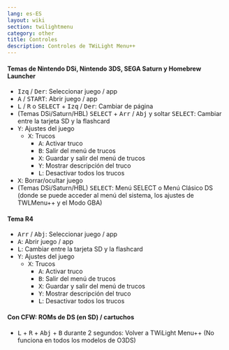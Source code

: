 ```yaml
---
lang: es-ES
layout: wiki
section: twilightmenu
category: other
title: Controles
description: Controles de TWiLight Menu++
---
```


#### Temas de Nintendo DSi, Nintendo 3DS, SEGA Saturn y Homebrew Launcher
- <kbd>Izq</kbd> / <kbd>Der</kbd>: Seleccionar juego / app
- <kbd class="face">A</kbd> / <kbd>START</kbd>: Abrir juego / app
- <kbd class="l">L</kbd> / <kbd class="r">R</kbd> o <kbd>SELECT</kbd> + <kbd>Izq</kbd> / <kbd>Der</kbd>: Cambiar de página
- (Temas DSi/Saturn/HBL) <kbd>SELECT</kbd> + <kbd>Arr</kbd> / <kbd>Abj</kbd> y soltar <kbd>SELECT</kbd>: Cambiar entre la tarjeta SD y la flashcard
- <kbd class="face">Y</kbd>: Ajustes del juego
   - <kbd class="face">X</kbd>: Trucos
      - <kbd class="face">A</kbd>: Activar truco
      - <kbd class="face">B</kbd>: Salir del menú de trucos
      - <kbd class="face">X</kbd>: Guardar y salir del menú de trucos
      - <kbd class="face">Y</kbd>: Mostrar descripción del truco
      - <kbd class="l">L</kbd>: Desactivar todos los trucos
- <kbd class="face">X</kbd>: Borrar/ocultar juego
- (Temas DSi/Saturn/HBL) <kbd>SELECT</kbd>: Menú SELECT o Menú Clásico DS (donde se puede acceder al menú del sistema, los ajustes de TWLMenu++ y el Modo GBA)

#### Tema R4
- <kbd>Arr</kbd> / <kbd>Abj</kbd>: Seleccionar juego / app
- <kbd class="face">A</kbd>: Abrir juego / app
- <kbd class="l">L</kbd>: Cambiar entre la tarjeta SD y la flashcard
- <kbd class="face">Y</kbd>: Ajustes del juego
   - <kbd class="face">X</kbd>: Trucos
      - <kbd class="face">A</kbd>: Activar truco
      - <kbd class="face">B</kbd>: Salir del menú de trucos
      - <kbd class="face">X</kbd>: Guardar y salir del menú de trucos
      - <kbd class="face">Y</kbd>: Mostrar descripción del truco
      - <kbd class="l">L</kbd>: Desactivar todos los trucos

#### Con CFW: ROMs de DS (en SD) / cartuchos
- <kbd class="l">L</kbd> + <kbd class="r">R</kbd> + <kbd>Abj</kbd> + <kbd class="face">B</kbd> durante 2 segundos: Volver a TWiLight Menu++ (No funciona en todos los modelos de O3DS)
